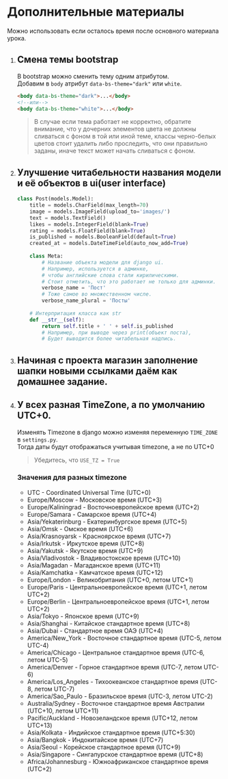 # Дополнительные материалы
Можно использовать если осталось время после основного материала урока.

1. ## Смена темы bootstrap
    В bootstrap можно сменить тему одним атрибутом. <br>
    Добавим в `body` атрибут `data-bs-theme="dark"` или `white`.
    ```html
    <body data-bs-theme="dark">...</body>
    <!--или-->
    <body data-bs-theme="white">...</body>
    ```
    > В случае если тема работает не корректно, обратите внимание, что у дочерних элементов цвета 
    не должны сливаться с фоном в той или иной теме, классы 
    черно-белых цветов стоит удалить либо проследить, что они правильно заданы, 
    иначе текст может начать сливаться с фоном.

2. ## Улучшение читабельности названия модели и её объектов в ui(user interface)
    ```python
    class Post(models.Model):
        title = models.CharField(max_length=70)
        image = models.ImageField(upload_to='images/')
        text = models.TextField()
        likes = models.IntegerField(blank=True)
        rating = models.FloatField(blank=True)
        is_published = models.BooleanField(default=True)
        created_at = models.DateTimeField(auto_now_add=True)
        
        class Meta:
            # Название объекта модели для django ui.
            # Например, используется в админке, 
            # чтобы английские слова стали кирилическими.
            # Стоит отметить, что это работает не только для админки. 
            verbose_name = 'Пост' 
            # Тоже самое во множественном числе.
            verbose_name_plural = 'Посты'
        
        # Интерпритация класса как str
        def __str__(self):
            return self.title + ' ' + self.is_published  
            # Например, при выводе через print(объект поста),
            # Будет выводится более читабельная надпись.
    ```
3. ## Начиная с проекта магазин заполнение шапки новыми ссылками даём как домашнее задание.
4. ## У всех разная TimeZone, а по умолчанию UTC+0.
   Изменять Timezone в django можно изменяя переменную `TIME_ZONE` в `settings.py`.<br>
   Тогда даты будут отображаться учитывая timezone, а не по UTC+0
   > Убедитесь, что `USE_TZ = True`

   ### Значения для разных timezone
   * UTC - Coordinated Universal Time (UTC+0)
   * Europe/Moscow - Московское время (UTC+3)
   * Europe/Kaliningrad - Восточноевропейское время (UTC+2)
   * Europe/Samara - Самарское время (UTC+4)
   * Asia/Yekaterinburg - Екатеринбургское время (UTC+5)
   * Asia/Omsk - Омское время (UTC+6)
   * Asia/Krasnoyarsk - Красноярское время (UTC+7)
   * Asia/Irkutsk - Иркутское время (UTC+8)
   * Asia/Yakutsk - Якутское время (UTC+9)
   * Asia/Vladivostok - Владивостокское время (UTC+10)
   * Asia/Magadan - Магаданское время (UTC+11)
   * Asia/Kamchatka - Камчатское время (UTC+12)
   * Europe/London - Великобритания (UTC+0, летом UTC+1)
   * Europe/Paris - Центральноевропейское время (UTC+1, летом UTC+2)
   * Europe/Berlin - Центральноевропейское время (UTC+1, летом UTC+2)
   * Asia/Tokyo - Японское время (UTC+9)
   * Asia/Shanghai - Китайское стандартное время (UTC+8)
   * Asia/Dubai - Стандартное время ОАЭ (UTC+4)
   * America/New_York - Восточное стандартное время (UTC-5, летом UTC-4)
   * America/Chicago - Центральное стандартное время (UTC-6, летом UTC-5)
   * America/Denver - Горное стандартное время (UTC-7, летом UTC-6)
   * America/Los_Angeles - Тихоокеанское стандартное время (UTC-8, летом UTC-7)
   * America/Sao_Paulo - Бразильское время (UTC-3, летом UTC-2)
   * Australia/Sydney - Восточное стандартное время Австралии (UTC+10, летом UTC+11)
   * Pacific/Auckland - Новозеландское время (UTC+12, летом UTC+13)
   * Asia/Kolkata - Индийское стандартное время (UTC+5:30)
   * Asia/Bangkok - Индокитайское время (UTC+7)
   * Asia/Seoul - Корейское стандартное время (UTC+9)
   * Asia/Singapore - Сингапурское стандартное время (UTC+8)
   * Africa/Johannesburg - Южноафриканское стандартное время (UTC+2)